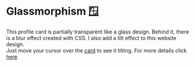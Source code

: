 # Glassmorphism 🪟
 This profile card is partially transparent like a glass design. Behind it, there is a blur effect created with CSS. I also add a tilt effect to this website design. 
 <br>Just move your cursor over the [card](luizaluz29.github.io/glassmorphism/) to see it tilting. 
 For more details click [here](https://github.com/luizaluz29/glassmorphism)
